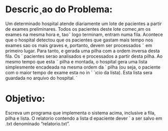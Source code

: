 # Descric¸ao do Problema: #
Um determinado hospital atende diariamente um lote de pacientes a partir de exames
preliminares. Todos os pacientes deste lote comec¸am os exames na mesma hora e, tao˜
logo terminam, entram numa fila. Acontece que o hospital detectou que os pacientes que
gastam mais tempo nos exames sao os mais graves e, portanto, devem ser processados ˜
em primeiro lugar. Para tanto, e gerada uma pilha com a ordem inversa desta fila. Os ´
pacientes serao analisados e processados a partir desta pilha. Ao mesmo tempo que esta ˜
pilha e montada, o hospital gera uma lista simplesmente encadeada na mesma ordem da ´
pilha (ou seja, o paciente com o maior tempo de exame esta no in ´ ´ıcio da lista). Esta lista
sera guardada no arquivo do hospital. ´

# Objetivo:
Escreva um programa que implementa o sistema acima, inclusive a fila, pilha e lista. O
relatorio contendo a lista d epaciente dever ´ a ser salvo em .txt denominado “relatorio.txt”.
